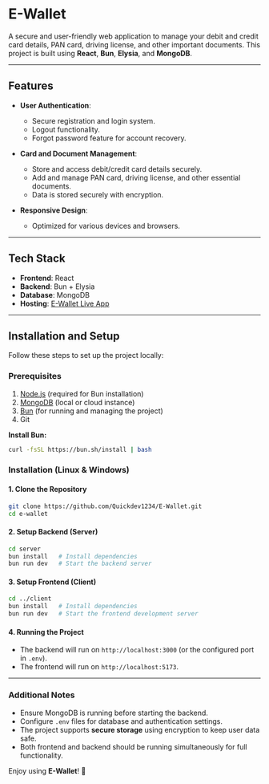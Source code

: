 # E-Wallet

A secure and user-friendly web application to manage your debit and credit card details, PAN card, driving license, and other important documents. This project is built using **React**, **Bun**, **Elysia**, and **MongoDB**.

---

## Features

- **User Authentication**:
  - Secure registration and login system.
  - Logout functionality.
  - Forgot password feature for account recovery.

- **Card and Document Management**:
  - Store and access debit/credit card details securely.
  - Add and manage PAN card, driving license, and other essential documents.
  - Data is stored securely with encryption.

- **Responsive Design**:
  - Optimized for various devices and browsers.

---

## Tech Stack

- **Frontend**: React
- **Backend**: Bun + Elysia
- **Database**: MongoDB
- **Hosting**: [E-Wallet Live App](https://e-wallet-1-client.onrender.com/)

---

## Installation and Setup

Follow these steps to set up the project locally:

### Prerequisites

1. [Node.js](https://nodejs.org/) (required for Bun installation)
2. [MongoDB](https://www.mongodb.com/) (local or cloud instance)
3. [Bun](https://bun.sh/) (for running and managing the project)
4. Git

**Install Bun:**
```bash
curl -fsSL https://bun.sh/install | bash
```

### Installation (Linux & Windows)

#### 1. Clone the Repository
```bash
git clone https://github.com/Quickdev1234/E-Wallet.git
cd e-wallet
```

#### 2. Setup Backend (Server)
```bash
cd server
bun install   # Install dependencies
bun run dev   # Start the backend server
```

#### 3. Setup Frontend (Client)
```bash
cd ../client
bun install   # Install dependencies
bun run dev   # Start the frontend development server
```

#### 4. Running the Project
- The backend will run on `http://localhost:3000` (or the configured port in `.env`).
- The frontend will run on `http://localhost:5173`.

---

### Additional Notes
- Ensure MongoDB is running before starting the backend.
- Configure `.env` files for database and authentication settings.
- The project supports **secure storage** using encryption to keep user data safe.
- Both frontend and backend should be running simultaneously for full functionality.

Enjoy using **E-Wallet**! 🚀

